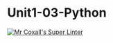 # Unit1-03-Python
[![Mr Coxall's Super Linter](https://github.com/https://github.com/ICS3U-Programming-SamuelNkongolo/Unit1-03-Python/workflows/Mr%20Coxall's%20Super%20Linter/badge.svg)](https://github.com/https://github.com/ICS3U-Programming-SamuelNkongolo/Unit1-03-Python/actions/)
